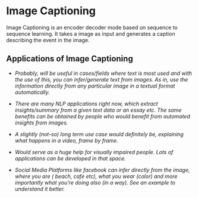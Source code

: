 # Image Captioning
Image Captioning is an encoder decoder mode based on sequence to sequence learning. It takes a image as input and generates a caption describing the event in the image.

## Applications of Image Captioning

* *Probably, will be useful in cases/fields where text is most used and with the use of this, you can infer/generate text from images. As in, use the information directly from any 
particular image in a textual format automatically.*

* *There are many NLP applications right now, which extract insights/summary from a given text data or an essay etc. The same benefits can be obtained by people who would benefit from automated insights from images.*

* *A slightly (not-so) long term use case would definitely be, explaining what happens in a video, frame by frame.*

* *Would serve as a huge help for visually impaired people. Lots of applications can be developed in that space.*

* *Social Media Platforms like facebook can infer directly from the image, where you are ( beach, cafe etc), what you wear (color) and more importantly what you’re doing also (in a way). See an example to understand it better.*
